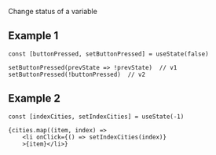 Change status of a variable

## Example 1
```tsx
const [buttonPressed, setButtonPressed] = useState(false)

setButtonPressed(prevState => !prevState)  // v1
setButtonPressed(!buttonPressed)  // v2
```

## Example 2
```tsx
const [indexCities, setIndexCities] = useState(-1)

{cities.map((item, index) =>
	<li onClick={() => setIndexCities(index)}
	>{item}</li>}
```
